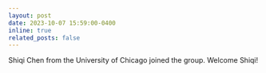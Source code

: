 ```yaml
---
layout: post
date: 2023-10-07 15:59:00-0400
inline: true
related_posts: false
---
```


Shiqi Chen from the University of Chicago joined the group. Welcome Shiqi!
